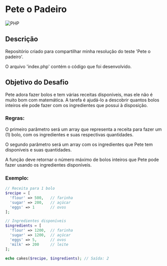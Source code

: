 # Pete o Padeiro
![PHP](https://img.shields.io/badge/php-%23777BB4.svg?style=for-the-badge&logo=php&logoColor=white)

## Descrição
Repositório criado para compartilhar minha resolução do teste 'Pete o padeiro'. 

O arquivo 'index.php' contém o código que foi desenvolvido.

## Objetivo do Desafio
Pete adora fazer bolos e tem várias receitas disponíveis, mas ele não é muito bom com matemática. A tarefa é ajudá-lo a descobrir quantos bolos inteiros ele pode fazer com os ingredientes que possui à disposição.

### Regras:
O primeiro parâmetro será um array que representa a receita para fazer um (1) bolo, com os ingredientes e suas respectivas quantidades.

O segundo parâmetro será um array com os ingredientes que Pete tem disponíveis e suas quantidades.

A função deve retornar o número máximo de bolos inteiros que Pete pode fazer usando os ingredientes disponíveis.

### Exemplo: 

````php
// Receita para 1 bolo
$recipe = [
  'flour' => 500,   // farinha
  'sugar' => 200,   // açúcar
  'eggs' => 1       // ovos
];

// Ingredientes disponíveis
$ingredients = [
  'flour' => 1200,  // farinha
  'sugar' => 1200,  // açúcar
  'eggs' => 5,      // ovos
  'milk' => 200     // leite
];

echo cakes($recipe, $ingredients); // Saída: 2
````
